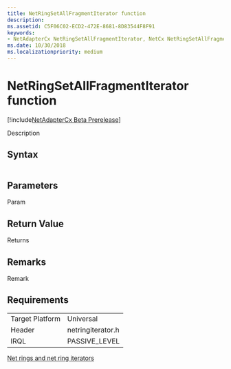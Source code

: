 ```yaml
---
title: NetRingSetAllFragmentIterator function
description: 
ms.assetid: C5F06C02-ECD2-472E-8681-8D83544F8F91
keywords:
- NetAdapterCx NetRingSetAllFragmentIterator, NetCx NetRingSetAllFragmentIterator
ms.date: 10/30/2018
ms.localizationpriority: medium
---
```


# NetRingSetAllFragmentIterator function

[!include[NetAdapterCx Beta Prerelease](../netcx-beta-prerelease.md)]

Description

## Syntax

```cpp

```

## Parameters

Param

## Return Value

Returns 

## Remarks

Remark

## Requirements

|  |  |
| --- | --- |
| Target Platform | Universal |
| Header | netringiterator.h |
| IRQL | PASSIVE_LEVEL |

[Net rings and net ring iterators](net-rings-and-net-ring-iterators.md)